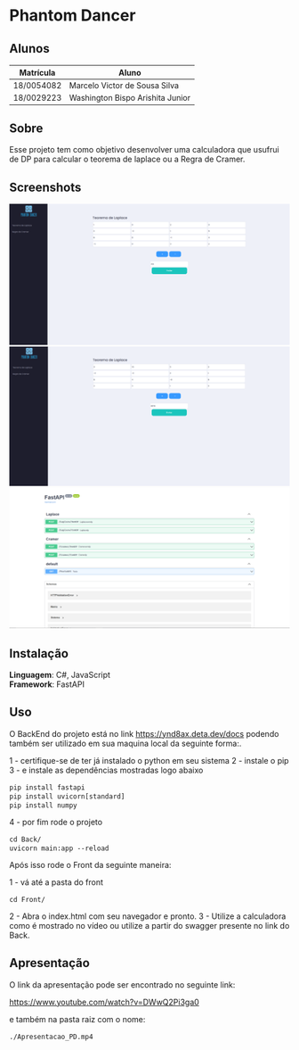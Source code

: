 # Phantom Dancer

## Alunos

| Matrícula  | Aluno                            |
| ---------- | -------------------------------- |
| 18/0054082 | Marcelo Victor de Sousa Silva    |
| 18/0029223 | Washington Bispo Arishita Junior |

## Sobre 
Esse projeto tem como objetivo desenvolver uma calculadora que usufrui de DP para calcular o teorema de laplace ou a Regra de Cramer.

## Screenshots
<img src="./img/img1.png">
<img src="./img/img2.png">
<img src="./img/img3.png">

## Instalação 
**Linguagem**: C#, JavaScript<br>
**Framework**: FastAPI<br>


## Uso
O BackEnd do projeto está no link <https://ynd8ax.deta.dev/docs> podendo também ser utilizado em sua maquina local da seguinte forma:.

1 - certifique-se de ter já instalado o python em seu sistema
2 - instale o pip
3 - e instale as dependências mostradas logo abaixo

```
pip install fastapi
pip install uvicorn[standard]
pip install numpy
```
4 - por fim rode o projeto

```
cd Back/
uvicorn main:app --reload
```

Após isso rode o Front da seguinte maneira:

1 - vá até a pasta do front

```
cd Front/
```

2 - Abra o index.html com seu navegador e pronto.
3 - Utilize a calculadora como é mostrado no vídeo ou utilize a partir do swagger presente no link do Back.

## Apresentação

O link da apresentação pode ser encontrado no seguinte link:

<https://www.youtube.com/watch?v=DWwQ2Pi3ga0>

e também na pasta raiz com o nome:

```
./Apresentacao_PD.mp4
```




